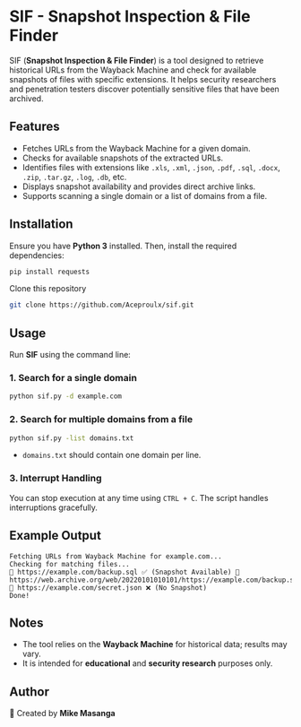 # SIF - Snapshot Inspection & File Finder

SIF (**Snapshot Inspection & File Finder**) is a tool designed to retrieve historical URLs from the Wayback Machine and check for available snapshots of files with specific extensions. It helps security researchers and penetration testers discover potentially sensitive files that have been archived.

## Features
- Fetches URLs from the Wayback Machine for a given domain.
- Checks for available snapshots of the extracted URLs.
- Identifies files with extensions like `.xls`, `.xml`, `.json`, `.pdf`, `.sql`, `.docx`, `.zip`, `.tar.gz`, `.log`, `.db`, etc.
- Displays snapshot availability and provides direct archive links.
- Supports scanning a single domain or a list of domains from a file.

## Installation
Ensure you have **Python 3** installed. Then, install the required dependencies:

```bash
pip install requests
```
Clone this repository

```bash
git clone https://github.com/Aceproulx/sif.git
```

## Usage
Run **SIF** using the command line:

### **1. Search for a single domain**
```bash
python sif.py -d example.com
```

### **2. Search for multiple domains from a file**
```bash
python sif.py -list domains.txt
```
- `domains.txt` should contain one domain per line.

### **3. Interrupt Handling**
You can stop execution at any time using `CTRL + C`. The script handles interruptions gracefully.

## Example Output
```
Fetching URLs from Wayback Machine for example.com...
Checking for matching files...
📁 https://example.com/backup.sql ✅ (Snapshot Available) 🔗 https://web.archive.org/web/20220101010101/https://example.com/backup.sql
📁 https://example.com/secret.json ❌ (No Snapshot)
Done!
```

## Notes
- The tool relies on the **Wayback Machine** for historical data; results may vary.
- It is intended for **educational** and **security research** purposes only.

## Author
👑 Created by **Mike Masanga**

